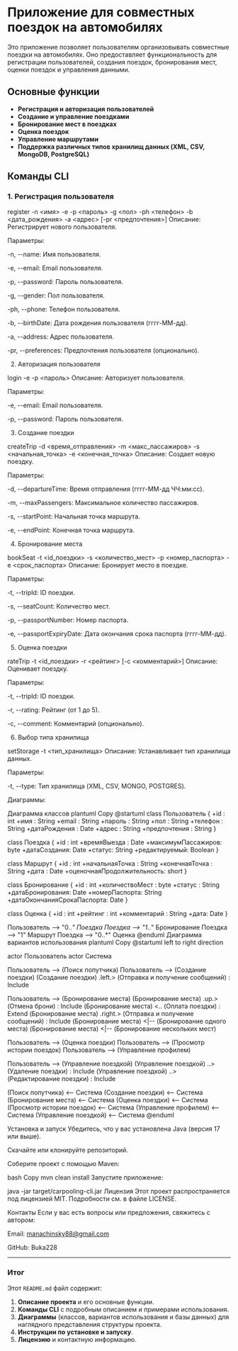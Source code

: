 # Приложение для совместных поездок на автомобилях

Это приложение позволяет пользователям организовывать совместные поездки на автомобилях. Оно предоставляет функциональность для регистрации пользователей, создания поездок, бронирования мест, оценки поездок и управления данными.

## Основные функции

- **Регистрация и авторизация пользователей**
- **Создание и управление поездками**
- **Бронирование мест в поездках**
- **Оценка поездок**
- **Управление маршрутами**
- **Поддержка различных типов хранилищ данных (XML, CSV, MongoDB, PostgreSQL)**

## Команды CLI

### 1. Регистрация пользователя

register -n <имя> -e <email> -p <пароль> -g <пол> -ph <телефон> -b <дата_рождения> -a <адрес> [-pr <предпочтения>]
Описание: Регистрирует нового пользователя.

Параметры:

-n, --name: Имя пользователя.

-e, --email: Email пользователя.

-p, --password: Пароль пользователя.

-g, --gender: Пол пользователя.

-ph, --phone: Телефон пользователя.

-b, --birthDate: Дата рождения пользователя (гггг-ММ-дд).

-a, --address: Адрес пользователя.

-pr, --preferences: Предпочтения пользователя (опционально).

2. Авторизация пользователя

login -e <email> -p <пароль>
Описание: Авторизует пользователя.

Параметры:

-e, --email: Email пользователя.

-p, --password: Пароль пользователя.

3. Создание поездки

createTrip -d <время_отправления> -m <макс_пассажиров> -s <начальная_точка> -e <конечная_точка>
Описание: Создает новую поездку.

Параметры:

-d, --departureTime: Время отправления (гггг-ММ-дд ЧЧ:мм:сс).

-m, --maxPassengers: Максимальное количество пассажиров.

-s, --startPoint: Начальная точка маршрута.

-e, --endPoint: Конечная точка маршрута.

4. Бронирование места

bookSeat -t <id_поездки> -s <количество_мест> -p <номер_паспорта> -e <срок_паспорта>
Описание: Бронирует место в поездке.

Параметры:

-t, --tripId: ID поездки.

-s, --seatCount: Количество мест.

-p, --passportNumber: Номер паспорта.

-e, --passportExpiryDate: Дата окончания срока паспорта (гггг-ММ-дд).

5. Оценка поездки

rateTrip -t <id_поездки> -r <рейтинг> [-c <комментарий>]
Описание: Оценивает поездку.

Параметры:

-t, --tripId: ID поездки.

-r, --rating: Рейтинг (от 1 до 5).

-c, --comment: Комментарий (опционально).

6. Выбор типа хранилища

setStorage -t <тип_хранилища>
Описание: Устанавливает тип хранилища данных.

Параметры:

-t, --type: Тип хранилища (XML, CSV, MONGO, POSTGRES).

Диаграммы: 

Диаграмма классов
plantuml
Copy
@startuml
class Пользователь {
    +id : int
    +имя : String
    +email : String
    +пароль : String
    +пол : String
    +телефон : String
    +датаРождения : Date
    +адрес : String
    +предпочтения : String
}

class Поездка {
    +id : int
    +времяВыезда : Date
    +максимумПассажиров: byte
    +датаСоздания: Date
    +статус: String
    +редактируемый: Boolean
}

class Маршрут {
    +id : int
    +начальнаяТочка : String
    +конечнаяТочка : String
    +дата : Date
    +оценочнаяПродолжительность: short
}

class Бронирование {
    +id : int
    +количествоМест : byte
    +статус : String
    +датаБронирования: Date
    +номерПаспорта: String
    +датаОкончанияСрокаПаспорта: Date
}

class Оценка {
    +id : int
    +рейтинг : int
    +комментарий : String
    +дата: Date
}

Пользователь --> "0..*" Поездка
Поездка --> "1..*" Бронирование
Поездка --> "1" Маршрут
Поездка --> "0..*" Оценка
@enduml
Диаграмма вариантов использования
plantuml
Copy
@startuml
left to right direction

actor Пользователь
actor Система

Пользователь --> (Поиск попутчика)
Пользователь --> (Создание поездки)
(Создание поездки) .left.> (Отправка и получение сообщений) : Include

Пользователь --> (Бронирование места)
(Бронирование места) .up.> (Отмена брони) : Include
(Бронирование места) <.. (Оплата поездки) : Extend
(Бронирование места) .right.> (Отправка и получение сообщений) : Include
(Бронирование места) <|-- (Бронирование одного места)
(Бронирование места) <|-- (Бронирование нескольких мест)

Пользователь --> (Оценка поездки)
Пользователь --> (Просмотр истории поездок)
Пользователь --> (Управление профилем)

Пользователь --> (Управление поездкой)
(Управление поездкой) ..> (Удаление поездки) : Include
(Управление поездкой) ..> (Редактирование поездки) : Include

(Поиск попутчика) <-- Система
(Создание поездки) <-- Система
(Бронирование места) <-- Система
(Оценка поездки) <-- Система
(Просмотр истории поездок) <-- Система
(Управление профилем) <-- Система
(Управление поездкой) <-- Система
@enduml

Установка и запуск
Убедитесь, что у вас установлена Java (версия 17 или выше).

Скачайте или клонируйте репозиторий.

Соберите проект с помощью Maven:

bash
Copy
mvn clean install
Запустите приложение:


java -jar target/carpooling-cli.jar
Лицензия
Этот проект распространяется под лицензией MIT. Подробности см. в файле LICENSE.

Контакты
Если у вас есть вопросы или предложения, свяжитесь с автором:

Email: manachinsky88@gmail.com

GitHub: Buka228

---

### Итог

Этот `README.md` файл содержит:
1. **Описание проекта** и его основные функции.
2. **Команды CLI** с подробным описанием и примерами использования.
3. **Диаграммы** (классов, вариантов использования и базы данных) для наглядного представления структуры проекта.
4. **Инструкции по установке и запуску**.
5. **Лицензию** и контактную информацию.
